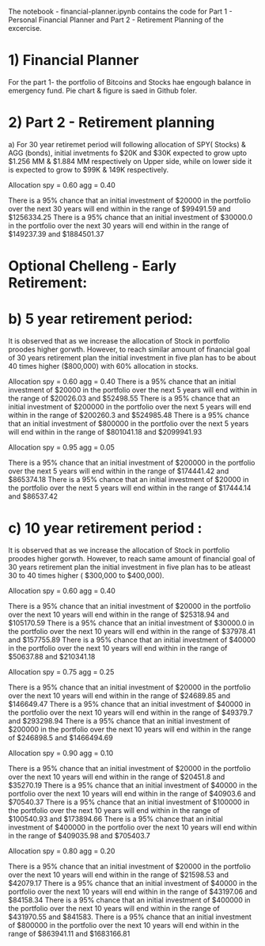 The notebook - financial-planner.ipynb contains the code for Part 1 - Personal Financial Planner and Part 2 - Retirement Planning of the excercise.

# 1) Financial Planner 
For the part 1- the portfolio of Bitcoins and Stocks hae engough balance in emergency fund. 
Pie chart & figure is saed in Github foler. 

# 2) Part 2 - Retirement planning
a) 
For 30 year retiremet period will following allocation of SPY( Stocks) & AGG (bonds), initial invetments fo $20K and $30K expected to grow upto $1.256 MM & $1.884 MM respectively on Upper side, while on lower side it is expected to grow to $99K & 149K respectively. 

Allocation 
spy = 0.60
agg = 0.40

There is a 95% chance that an initial investment of $20000 in the portfolio over the next 30 years will end within in the range of $99491.59 and $1256334.25
There is a 95% chance that an initial investment of $30000.0 in the portfolio over the next 30 years will end within in the range of $149237.39 and $1884501.37

# Optional Chelleng - Early Retirement: 
# b) 5 year retirement period: 
It is observed that as we increase the allocation of Stock in portfolio proodes higher gorwth. However, to reach similar amount of financial goal of  30 years retirement plan the initial investment in five plan has to be about 40 times higher ($800,000) with 60% allocation in stocks.

Allocation 
spy = 0.60
agg = 0.40
There is a 95% chance that an initial investment of $20000 in the portfolio over the next 5 years will end within in the range of $20026.03 and $52498.55
There is a 95% chance that an initial investment of $200000 in the portfolio over the next 5 years will end within in the range of $200260.3 and $524985.48
There is a 95% chance that an initial investment of $800000 in the portfolio over the next 5 years will end within in the range of $801041.18 and $2099941.93



Allocation 
spy = 0.95
agg = 0.05

There is a 95% chance that an initial investment of $200000 in the portfolio over the next 5 years will end within in the range of $174441.42 and $865374.18
There is a 95% chance that an initial investment of $20000 in the portfolio over the next 5 years will end within in the range of $17444.14 and $86537.42


# c) 10 year retirement period : 
It is observed that as we increase the allocation of Stock in portfolio proodes higher gorwth. However, to reach same amount of financial goal of  30 years retirement plan the initial investment in five plan has to be atleast 30 to 40 times higher ( $300,000 to $400,000). 

Allocation 
spy = 0.60
agg = 0.40

There is a 95% chance that an initial investment of $20000 in the portfolio over the next 10 years will end within in the range of $25318.94 and $105170.59
There is a 95% chance that an initial investment of $30000.0 in the portfolio over the next 10 years will end within in the range of $37978.41 and $157755.89
There is a 95% chance that an initial investment of $40000 in the portfolio over the next 10 years will end within in the range of $50637.88 and $210341.18

Allocation 
spy = 0.75
agg = 0.25

There is a 95% chance that an initial investment of $20000 in the portfolio over the next 10 years will end within in the range of $24689.85 and $146649.47
There is a 95% chance that an initial investment of $40000 in the portfolio over the next 10 years will end within in the range of $49379.7 and $293298.94
There is a 95% chance that an initial investment of $200000 in the portfolio over the next 10 years will end within in the range of $246898.5 and $1466494.69

Allocation 
spy = 0.90
agg = 0.10

There is a 95% chance that an initial investment of $20000 in the portfolio over the next 10 years will end within in the range of $20451.8 and $35270.19
There is a 95% chance that an initial investment of $40000 in the portfolio over the next 10 years will end within in the range of $40903.6 and $70540.37
There is a 95% chance that an initial investment of $100000 in the portfolio over the next 10 years will end within in the range of $100540.93 and $173894.66
There is a 95% chance that an initial investment of $400000 in the portfolio over the next 10 years will end within in the range of $409035.98 and $705403.7


Allocation 
spy = 0.80
agg = 0.20

There is a 95% chance that an initial investment of $20000 in the portfolio over the next 10 years will end within in the range of $21598.53 and $42079.17
There is a 95% chance that an initial investment of $40000 in the portfolio over the next 10 years will end within in the range of $43197.06 and $84158.34
There is a 95% chance that an initial investment of $400000 in the portfolio over the next 10 years will end within in the range of $431970.55 and $841583.
There is a 95% chance that an initial investment of $800000 in the portfolio over the next 10 years will end within in the range of $863941.11 and $1683166.81




